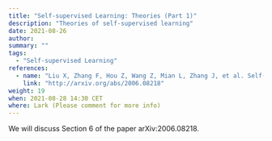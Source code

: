 ```yaml
---
title: "Self-supervised Learning: Theories (Part 1)"
description: "Theories of self-supervised learning"
date: 2021-08-26
author:
summary: ""
tags:
  - "Self-supervised Learning"
references:
  - name: "Liu X, Zhang F, Hou Z, Wang Z, Mian L, Zhang J, et al. Self-supervised Learning: Generative or Contrastive. arXiv [cs.LG]. 2020. Available: http://arxiv.org/abs/2006.08218"
    link: "http://arxiv.org/abs/2006.08218"
weight: 19
when: 2021-08-28 14:30 CET
where: Lark (Please comment for more info)
---
```


We will discuss Section 6 of the paper arXiv:2006.08218.




